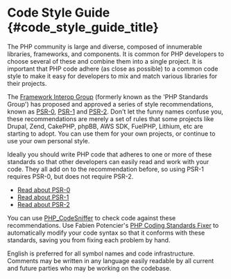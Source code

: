 # Code Style Guide  {#code_style_guide_title}

The PHP community is large and diverse, composed of innumerable libraries, frameworks, and components. It is common for
PHP developers to choose several of these and combine them into a single project. It is important that PHP code adhere
(as close as possible) to a common code style to make it easy for developers to mix and match various libraries for
their projects.

The [Framework Interop Group][fig] (formerly known as the 'PHP Standards Group') has proposed and approved a series of
style recommendations, known as [PSR-0][psr0], [PSR-1][psr1] and [PSR-2][psr2]. Don't let the funny names confuse you,
these recommendations are merely a set of rules that some projects like Drupal, Zend, CakePHP, phpBB, AWS SDK, FuelPHP,
Lithium, etc are starting to adopt. You can use them for your own projects, or continue to use your own personal style.

Ideally you should write PHP code that adheres to one or more of these standards so that other developers can easily
read and work with your code. They all add on to the recommendation before, so using PSR-1 requires PSR-0, but does
not require PSR-2.

* [Read about PSR-0][psr0]
* [Read about PSR-1][psr1]
* [Read about PSR-2][psr2]

You can use [PHP_CodeSniffer][phpcs] to check code against these recommendations.
Use Fabien Potencier's [PHP Coding Standards Fixer][phpcsfixer] to automatically modify your code syntax so that it
conforms with these standards, saving you from fixing each problem by hand.

English is preferred for all symbol names and code infrastructure. Comments may be written in any language easily readable by all current and future parties who may be working on the codebase.

[fig]: http://www.php-fig.org/
[psr0]: https://github.com/php-fig/fig-standards/blob/master/accepted/PSR-0.md
[psr1]: https://github.com/php-fig/fig-standards/blob/master/accepted/PSR-1-basic-coding-standard.md
[psr2]: https://github.com/php-fig/fig-standards/blob/master/accepted/PSR-2-coding-style-guide.md
[phpcs]: http://pear.php.net/package/PHP_CodeSniffer/
[phpcs-psr]: https://github.com/klaussilveira/phpcs-psr
[phpcsfixer]: http://cs.sensiolabs.org/

